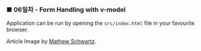 <h3>■ 06일차 - Form Handling with v-model</h3>

Application can be run by opening the `src/index.html` file in your favourite browser.

Article Image by [Mathew Schwartz](https://unsplash.com/photos/gVU53-ppFMc).
